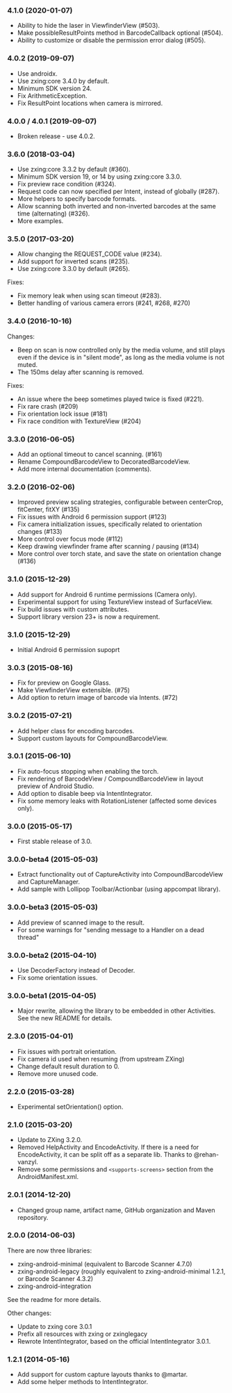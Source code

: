 ### 4.1.0 (2020-01-07)

* Ability to hide the laser in ViewfinderView (#503).
* Make possibleResultPoints method in BarcodeCallback optional (#504).
* Ability to customize or disable the permission error dialog (#505).

### 4.0.2 (2019-09-07)

* Use androidx.
* Use zxing:core 3.4.0 by default.
* Minimum SDK version 24.
* Fix ArithmeticException.
* Fix ResultPoint locations when camera is mirrored.

### 4.0.0 / 4.0.1 (2019-09-07)

* Broken release - use 4.0.2.

### 3.6.0 (2018-03-04)

* Use zxing:core 3.3.2 by default (#360).
* Minimum SDK version 19, or 14 by using zxing:core 3.3.0.
* Fix preview race condition (#324).
* Request code can now specified per Intent, instead of globally (#287).
* More helpers to specify barcode formats.
* Allow scanning both inverted and non-inverted barcodes at the same time (alternating) (#326).
* More examples.

### 3.5.0 (2017-03-20)

* Allow changing the REQUEST_CODE value (#234).
* Add support for inverted scans (#235).
* Use zxing:core 3.3.0 by default (#265).

Fixes:

* Fix memory leak when using scan timeout (#283).
* Better handling of various camera errors (#241, #268, #270)

### 3.4.0 (2016-10-16)

Changes:

* Beep on scan is now controlled only by the media volume, and still plays
  even if the device is in "silent mode", as long as the media volume is not muted.
* The 150ms delay after scanning is removed.

Fixes:

* An issue where the beep sometimes played twice is fixed (#221).
* Fix rare crash (#209)
* Fix orientation lock issue (#181)
* Fix race condition with TextureView (#204)


### 3.3.0 (2016-06-05)

* Add an optional timeout to cancel scanning. (#161)
* Rename CompoundBarcodeView to DecoratedBarcodeView.
* Add more internal documentation (comments).

### 3.2.0 (2016-02-06)

* Improved preview scaling strategies, configurable between centerCrop, fitCenter, fitXY (#135)
* Fix issues with Android 6 permission support (#123)
* Fix camera initialization issues, specifically related to orientation changes (#133)
* More control over focus mode (#112)
* Keep drawing viewfinder frame after scanning / pausing (#134)
* More control over torch state, and save the state on orientation change (#136)

### 3.1.0 (2015-12-29)

* Add support for Android 6 runtime permissions (Camera only).
* Experimental support for using TextureView instead of SurfaceView.
* Fix build issues with custom attributes.
* Support library version 23+ is now a requirement.


### 3.1.0 (2015-12-29)

* Initial Android 6 permission supoprt

### 3.0.3 (2015-08-16)

* Fix for preview on Google Glass.
* Make ViewfinderView extensible. (#75)
* Add option to return image of barcode via Intents. (#72)

### 3.0.2 (2015-07-21)

* Add helper class for encoding barcodes.
* Support custom layouts for CompoundBarcodeView.

### 3.0.1 (2015-06-10)

* Fix auto-focus stopping when enabling the torch.
* Fix rendering of BarcodeView / CompoundBarcodeView in layout preview of Android Studio.
* Add option to disable beep via IntentIntegrator.
* Fix some memory leaks with RotationListener (affected some devices only).

### 3.0.0 (2015-05-17)

* First stable release of 3.0.

### 3.0.0-beta4 (2015-05-03)

* Extract functionality out of CaptureActivity into CompoundBarcodeView and CaptureManager.
* Add sample with Lollipop Toolbar/Actionbar (using appcompat library).

### 3.0.0-beta3 (2015-05-03)

* Add preview of scanned image to the result.
* For some warnings for "sending message to a Handler on a dead thread"

### 3.0.0-beta2 (2015-04-10)

* Use DecoderFactory instead of Decoder.
* Fix some orientation issues.

### 3.0.0-beta1 (2015-04-05)

* Major rewrite, allowing the library to be embedded in other Activities. See the new README for
  details.

### 2.3.0 (2015-04-01)

* Fix issues with portrait orientation.
* Fix camera id used when resuming (from upstream ZXing)
* Change default result duration to 0.
* Remove more unused code.

### 2.2.0 (2015-03-28)

* Experimental setOrientation() option.

### 2.1.0 (2015-03-20)

* Update to ZXing 3.2.0.
* Removed HelpActivity and EncodeActivity. If there is a need for EncodeActivity, it can be split
  off as a separate lib. Thanks to @rehan-vanzyl.
* Remove some permissions and `<supports-screens>` section from the AndroidManifest.xml.

### 2.0.1 (2014-12-20)

* Changed group name, artifact name, GitHub organization and Maven repository.

### 2.0.0 (2014-06-03)

There are now three libraries:
* zxing-android-minimal (equivalent to Barcode Scanner 4.7.0)
* zxing-android-legacy (roughly equivalent to zxing-android-minimal 1.2.1, or Barcode Scanner 4.3.2)
* zxing-android-integration

See the readme for more details.

Other changes:
* Update to zxing core 3.0.1
* Prefix all resources with zxing or zxinglegacy
* Rewrote IntentIntegrator, based on the official IntentIntegrator 3.0.1.


### 1.2.1 (2014-05-16)

* Add support for custom capture layouts thanks to @martar.
* Add some helper methods to IntentIntegrator.
